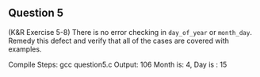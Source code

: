 ## Question 5


(K&R Exercise 5-8) There is no error checking in <code>day_of_year</code> or <code>month_day</code>. Remedy this defect and verify that all of the cases are covered with examples.

Compile Steps:
gcc question5.c
Output:
106
Month is: 4, Day is : 15

